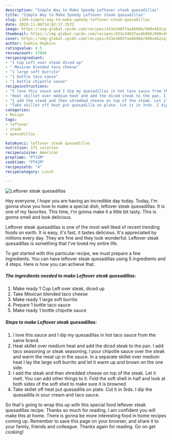 ```yaml
---
description: "Simple Way to Make Speedy Leftover steak quesadillas"
title: "Simple Way to Make Speedy Leftover steak quesadillas"
slug: 1349-simple-way-to-make-speedy-leftover-steak-quesadillas
date: 2020-11-06T14:02:17.357Z
image: https://img-global.cpcdn.com/recipes/433e34037aa4b966/680x482cq70/leftover-steak-quesadillas-recipe-main-photo.jpg
thumbnail: https://img-global.cpcdn.com/recipes/433e34037aa4b966/680x482cq70/leftover-steak-quesadillas-recipe-main-photo.jpg
cover: https://img-global.cpcdn.com/recipes/433e34037aa4b966/680x482cq70/leftover-steak-quesadillas-recipe-main-photo.jpg
author: Sophia Hopkins
ratingvalue: 4.5
reviewcount: 37884
recipeingredient:
- "1 Cup Left over steak diced up"
- " Mexican blended taco cheese"
- "1 large soft burrito"
- "1 bottle taco sauce"
- "1 bottle chipotle sauce"
recipeinstructions:
- "I love this sauce and I dip my quesadillas in hot taco sauce from the same brand."
- "Heat skillet over medium heat and add the diced steak to the pan. I add taco seasoning or steak seasoning. I pour chipotle sauce over the steak and warm the meat up in the sauce. In a separate skillet over medium heat I lay the large soft burrito and let it warm up and brown on the one side."
- "I add the steak and then shredded cheese on top of the steak. Let it melt. You can add other things to it. Fold the soft shell in half and look at both sides of the soft shell to make sure it is browned."
- "Take skillet off heat put quesadilla on plate. Cut it in 3rds. I dip the quesadilla in sour cream and taco sauce."
categories:
- Recipe
tags:
- leftover
- steak
- quesadillas

katakunci: leftover steak quesadillas 
nutrition: 171 calories
recipecuisine: American
preptime: "PT22M"
cooktime: "PT42M"
recipeyield: "4"
recipecategory: Lunch

---
```



![Leftover steak quesadillas](https://img-global.cpcdn.com/recipes/433e34037aa4b966/680x482cq70/leftover-steak-quesadillas-recipe-main-photo.jpg)

Hey everyone, I hope you are having an incredible day today. Today, I'm gonna show you how to make a special dish, leftover steak quesadillas. It is one of my favorites. This time, I'm gonna make it a little bit tasty. This is gonna smell and look delicious.



Leftover steak quesadillas is one of the most well liked of recent trending foods on earth. It is easy, it's fast, it tastes delicious. It's appreciated by millions every day. They are fine and they look wonderful. Leftover steak quesadillas is something that I've loved my entire life.


To get started with this particular recipe, we must prepare a few ingredients. You can have leftover steak quesadillas using 5 ingredients and 4 steps. Here is how you can achieve that.

<!--inarticleads1-->

##### The ingredients needed to make Leftover steak quesadillas:

1. Make ready 1 Cup Left over steak, diced up
1. Take  Mexican blended taco cheese
1. Make ready 1 large soft burrito
1. Prepare 1 bottle taco sauce
1. Make ready 1 bottle chipotle sauce




<!--inarticleads2-->

##### Steps to make Leftover steak quesadillas:

1. I love this sauce and I dip my quesadillas in hot taco sauce from the same brand.
1. Heat skillet over medium heat and add the diced steak to the pan. I add taco seasoning or steak seasoning. I pour chipotle sauce over the steak and warm the meat up in the sauce. In a separate skillet over medium heat I lay the large soft burrito and let it warm up and brown on the one side.
1. I add the steak and then shredded cheese on top of the steak. Let it melt. You can add other things to it. Fold the soft shell in half and look at both sides of the soft shell to make sure it is browned.
1. Take skillet off heat put quesadilla on plate. Cut it in 3rds. I dip the quesadilla in sour cream and taco sauce.




So that's going to wrap this up with this special food leftover steak quesadillas recipe. Thanks so much for reading. I am confident you will make this at home. There is gonna be more interesting food in home recipes coming up. Remember to save this page on your browser, and share it to your family, friends and colleague. Thanks again for reading. Go on get cooking!
